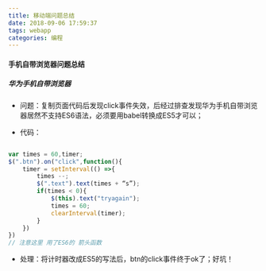 ```yaml
---
title: 移动端问题总结
date: 2018-09-06 17:59:37
tags: webapp
categories: 编程
---
```

<h4>手机自带浏览器问题总结</h4>

<!-- more -->

##### 华为手机自带浏览器

- 问题：复制页面代码后发现click事件失效，后经过排查发现华为手机自带浏览器居然不支持ES6语法，必须要用babel转换成ES5才可以；

- 代码：

```javascript

var times = 60,timer;
$(".btn").on("click",function(){
    timer = setInterval(() =>{
        times --;
        $(".text").text(times + “s”);
        if(times < 0){
            $(this).text("tryagain");
            times = 60;
            clearInterval(timer);
        }
    })
})
// 注意这里 用了ES6的 箭头函数
```

- 处理：将计时器改成ES5的写法后，btn的click事件终于ok了；好坑！